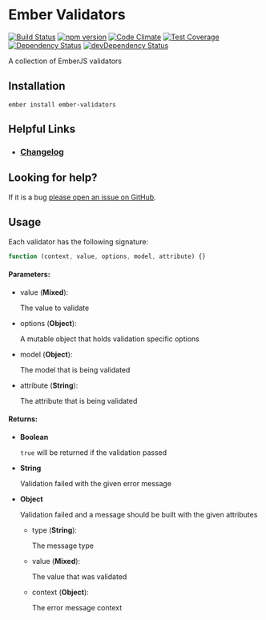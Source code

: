 # Ember Validators

[![Build Status](https://travis-ci.org/offirgolan/ember-validators.svg)](https://travis-ci.org/offirgolan/ember-validators)
[![npm version](https://badge.fury.io/js/ember-validators.svg)](http://badge.fury.io/js/ember-validators)
[![Code Climate](https://codeclimate.com/github/offirgolan/ember-validators/badges/gpa.svg)](https://codeclimate.com/github/offirgolan/ember-validators)
[![Test Coverage](https://codeclimate.com/github/offirgolan/ember-validators/badges/coverage.svg)](https://codeclimate.com/github/offirgolan/ember-validators/coverage)
[![Dependency Status](https://david-dm.org/offirgolan/ember-validators.svg)](https://david-dm.org/offirgolan/ember-validators)
[![devDependency Status](https://david-dm.org/offirgolan/ember-validators/dev-status.svg)](https://david-dm.org/offirgolan/ember-validators#info=devDependencies)

A collection of EmberJS validators

## Installation

```shell
ember install ember-validators
```

## Helpful Links

- ### [Changelog](CHANGELOG.md)

## Looking for help?

If it is a bug [please open an issue on GitHub](http://github.com/offirgolan/ember-validators/issues).

## Usage

Each validator has the following signature:

```js
function (context, value, options, model, attribute) {}
```

#### Parameters:

- value (**Mixed**):

  The value to validate

- options (**Object**):

  A mutable object that holds validation specific options

- model (**Object**):

  The model that is being validated

- attribute (**String**):

  The attribute that is being validated

#### Returns:

- **Boolean**

  `true` will be returned if the validation passed

- **String**

  Validation failed with the given error message

- **Object**

  Validation failed and a message should be built with the given attributes

  - type (**String**):

    The message type

  - value (**Mixed**):

    The value that was validated

  - context (**Object**):

    The error message context

